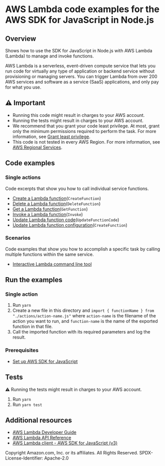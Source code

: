 # AWS Lambda code examples for the AWS SDK for JavaScript in Node.js

## Overview

Shows how to use the SDK for JavaScript in Node.js with AWS Lambda (Lambda) to manage and invoke
functions.

AWS Lambda is a serverless, event-driven compute service that lets you run code for virtually any type of application or backend service without provisioning or managing servers. You can trigger Lambda from over 200 AWS services and software as a service (SaaS) applications, and only pay for what you use.

## ⚠️ Important

- Running this code might result in charges to your AWS account.
- Running the tests might result in charges to your AWS account.
- We recommend that you grant your code least privilege. At most, grant only the minimum permissions required to perform the task. For more information, see [Grant least privilege](https://docs.aws.amazon.com/IAM/latest/UserGuide/best-practices.html#grant-least-privilege).
- This code is not tested in every AWS Region. For more information, see [AWS Regional Services](https://aws.amazon.com/about-aws/global-infrastructure/regional-product-services).

## Code examples

### Single actions

Code excerpts that show you how to call individual service functions.

- [Create a Lambda function](./actions/create-function.js)(`CreateFunction`)
- [Delete a Lambda function](./actions/delete-function.js)(`DeleteFunction`)
- [Get a Lambda function](./actions/get-function.js)(`GetFunction`)
- [Invoke a Lambda function](./actions/invoke.js)(`Invoke`)
- [Update Lambda function code](./actions/update-function-code.js)(`UpdateFunctionCode`)
- [Update Lambda function configuration](./actions/update-function-configuration.js)(`CreateFunction`)

### Scenarios

Code examples that show you how to accomplish a specific task by calling multiple functions within the same service.

- [Interactive Lambda command line tool](./scenarios/basic)

## Run the examples

### Single action

1. Run `yarn`
1. Create a new file in this directory and `import { functionName } from "./actions/action-name.js"`
   where `action-name` is the filename of the action you want to run, and `function-name` is the name of
   the exported function in that file.
1. Call the imported function with its required parameters and log the result.

### Prerequisites

- [Set up AWS SDK for JavaScript](../README.rst)

## Tests

⚠️ Running the tests might result in charges to your AWS account.

1. Run `yarn`
1. Run `yarn test`

## Additional resources

- [AWS Lambda Developer Guide](https://docs.aws.amazon.com/lambda/latest/dg/welcome.html)
- [AWS Lambda API Reference](https://docs.aws.amazon.com/lambda/latest/dg/API_Reference.html)
- [AWS Lambda client - AWS SDK for JavaScript (v3)](https://docs.aws.amazon.com/AWSJavaScriptSDK/v3/latest/clients/client-lambda/index.html)

Copyright Amazon.com, Inc. or its affiliates. All Rights Reserved. SPDX-License-Identifier: Apache-2.0
